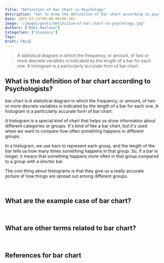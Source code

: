 ```yaml
---
Title: "Definition of Bar Chart in Psychology"
Description: "Get to know the definition of bar chart according to psychologists."
Date: 2023-03-21T06:00:00+00:283
Image: "/images/posts/definition-of-bar-chart-in-psychology.jpg"
Authors: ["Robi Maulana"]
Categories: ["Glossary"]
Tags: 
Draft: FALSE
---
```





> A statistical diagram in which the frequency, or amount, of two or more discrete variables is indicated by the length of a bar for each one. A histogram is a particularly accurate form of bar chart.

## What is the definition of bar chart according to Psychologists?

bar chart is A statistical diagram in which the frequency, or amount, of two or more discrete variables is indicated by the length of a bar for each one. A histogram is a particularly accurate form of bar chart.

A histogram is a special kind of chart that helps us show information about different categories or groups. It's kind of like a bar chart, but it's used when we want to compare how often something happens in different groups.

In a histogram, we use bars to represent each group, and the length of the bar tells us how many times something happens in that group. So, if a bar is longer, it means that something happens more often in that group compared to a group with a shorter bar.

The cool thing about histograms is that they give us a really accurate picture of how things are spread out among different groups.

 

## What are the example case of bar chart?

 

## What are other terms related to bar chart?

 

## References for bar chart
